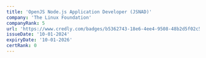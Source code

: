 ```yaml
---
title: 'OpenJS Node.js Application Developer (JSNAD)'
company: 'The Linux Foundation'
companyRank: 5
url: 'https://www.credly.com/badges/b5362743-18e6-4ee4-9508-48b2d5f02c5a/'
issueDate: '10-01-2024'
expiryDate: '10-01-2026'
certRank: 0
---
```

